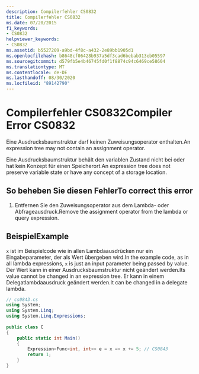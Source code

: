 ```yaml
---
description: Compilerfehler CS0832
title: Compilerfehler CS0832
ms.date: 07/20/2015
f1_keywords:
- CS0832
helpviewer_keywords:
- CS0832
ms.assetid: b5527209-a9bd-4f8c-a432-2e89bb1905d1
ms.openlocfilehash: b8648cf06428b937a5df3cad6bebab313eb05597
ms.sourcegitcommit: d579fb5e4b46745fd0f1f8874c94c6469ce58604
ms.translationtype: MT
ms.contentlocale: de-DE
ms.lasthandoff: 08/30/2020
ms.locfileid: "89142790"
---
```

# <a name="compiler-error-cs0832"></a><span data-ttu-id="951a2-103">Compilerfehler CS0832</span><span class="sxs-lookup"><span data-stu-id="951a2-103">Compiler Error CS0832</span></span>
<span data-ttu-id="951a2-104">Eine Ausdrucksbaumstruktur darf keinen Zuweisungsoperator enthalten.</span><span class="sxs-lookup"><span data-stu-id="951a2-104">An expression tree may not contain an assignment operator.</span></span>  
  
 <span data-ttu-id="951a2-105">Eine Ausdrucksbaumstruktur behält den variablen Zustand nicht bei oder hat kein Konzept für einen Speicherort.</span><span class="sxs-lookup"><span data-stu-id="951a2-105">An expression tree does not preserve variable state or have any concept of a storage location.</span></span>  
  
## <a name="to-correct-this-error"></a><span data-ttu-id="951a2-106">So beheben Sie diesen Fehler</span><span class="sxs-lookup"><span data-stu-id="951a2-106">To correct this error</span></span>  
  
1. <span data-ttu-id="951a2-107">Entfernen Sie den Zuweisungsoperator aus dem Lambda- oder Abfrageausdruck.</span><span class="sxs-lookup"><span data-stu-id="951a2-107">Remove the assignment operator from the lambda or query expression.</span></span>  
  
## <a name="example"></a><span data-ttu-id="951a2-108">Beispiel</span><span class="sxs-lookup"><span data-stu-id="951a2-108">Example</span></span>  
 <span data-ttu-id="951a2-109">`x` ist im Beispielcode wie in allen Lambdaausdrücken nur ein Eingabeparameter, der als Wert übergeben wird.</span><span class="sxs-lookup"><span data-stu-id="951a2-109">In the example code, as in all lambda expressions, `x` is just an input parameter being passed by value.</span></span> <span data-ttu-id="951a2-110">Der Wert kann in einer Ausdrucksbaumstruktur nicht geändert werden.</span><span class="sxs-lookup"><span data-stu-id="951a2-110">Its value cannot be changed in an expression tree.</span></span> <span data-ttu-id="951a2-111">Er kann in einem Delegatlambdaausdruck geändert werden.</span><span class="sxs-lookup"><span data-stu-id="951a2-111">It can be changed in a delegate lambda.</span></span>  
  
```csharp  
// cs0843.cs  
using System;  
using System.Linq;  
using System.Linq.Expressions;  
  
public class C  
{  
    public static int Main()  
    {  
        Expression<Func<int, int>> e = x => x += 5; // CS0843  
        return 1;  
    }  
}  
```
